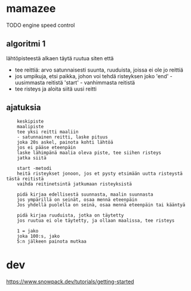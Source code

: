 # mamazee

TODO engine speed control

## algoritmi 1

lähtöpisteestä alkaen täytä ruutua siten että

- tee reittiä: arvo satunnaisesti suunta, ruuduista, joissa ei ole jo reittiä
- jos umpikuja, etsi paikka, johon voi tehdä risteyksen joko
  'end' - uusimmasta reitistä
  'start' - vanhimmasta reitistä
- tee risteys ja aloita siitä uusi reitti

## ajatuksia

        keskipiste
        maalipiste
        tee yksi reitti maaliin
        - satunnainen reitti, laske pituus
        joka 20s askel, painota kohti lähtöä
        jos ei pääse eteenpäin
        laske lähimpänä maalia oleva piste, tee siihen risteys
        jatka siitä

        start -metodi
        heitä risteykset jonoon, jos et pysty etsimään uutta risteystä tästä reitistä
        vaihda reitinetsintä jatkumaan risteyksistä

        pidä kirjaa edellisestä suunnasta, maalin suunnasta
        jos ympärillä on seinät, osaa mennä eteenpäin
        Jos yhdellä puolella on seinä, osaa mennä eteenpäin tai kääntyä

        pidä kirjaa ruuduista, jotka on täytetty
        jos ruutua ei ole täytetty, ja ollaan maalissa, tee risteys

        1 = jako
        joka 100:s, jako
        5:n jälkeen painota mutkaa



# dev

https://www.snowpack.dev/tutorials/getting-started